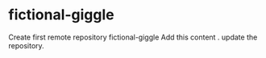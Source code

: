 # fictional-giggle
Create first remote repository fictional-giggle
Add this content .
update the repository.